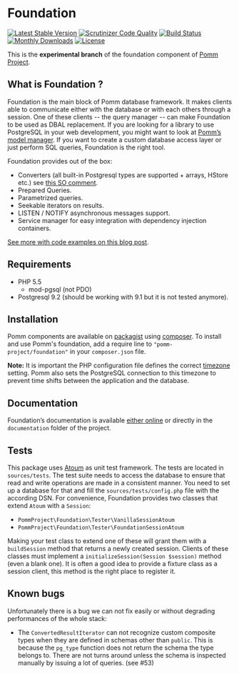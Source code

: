 # Foundation

[![Latest Stable Version](https://poser.pugx.org/pomm-project/foundation/v/stable)](https://packagist.org/packages/pomm-project/foundation) [![Scrutinizer Code Quality](https://scrutinizer-ci.com/g/pomm-project/Foundation/badges/quality-score.png?b=master)](https://scrutinizer-ci.com/g/pomm-project/Foundation/?branch=master) [![Build Status](https://travis-ci.org/pomm-project/Foundation.svg?branch=master)](https://travis-ci.org/pomm-project/Foundation) [![Monthly Downloads](https://poser.pugx.org/pomm-project/foundation/d/monthly.png)](https://packagist.org/packages/pomm-project/foundation) [![License](https://poser.pugx.org/pomm-project/foundation/license.svg)](https://packagist.org/packages/pomm-project/foundation)

This is the **experimental branch** of the  foundation component of [Pomm Project](http://www.pomm-project.org).

## What is Foundation ?

Foundation is the main block of Pomm database framework. It makes clients able to communicate either with the database or with each others through a session. One of these clients -- the query manager -- can make Foundation to be used as DBAL replacement. If you are looking for a library to use PostgreSQL in your web development, you might want to look at [Pomm’s model manager](https://github.com/pomm-project/ModelManager). If you want to create a custom database access layer or just perform SQL queries, Foundation is the right tool.

Foundation provides out of the box:

 * Converters (all built-in Postgresql types are supported + arrays, HStore etc.) see [this SO comment](http://stackoverflow.com/questions/31643297/pg-query-result-contains-strings-instead-of-integer-numeric/31740990#31740990).
 * Prepared Queries.
 * Parametrized queries.
 * Seekable iterators on results.
 * LISTEN / NOTIFY asynchronous messages support.
 * Service manager for easy integration with dependency injection containers.

[See more with code examples on this blog post](http://www.pomm-project.org/news/a-short-focus-on-pomm-s-foundation.html).

## Requirements

 * PHP 5.5
    * mod-pgsql (not PDO)
 * Postgresql 9.2 (should be working with 9.1 but it is not tested anymore).

## Installation

Pomm components are available on [packagist](https://packagist.org/packages/pomm-project/) using [composer](https://packagist.org/). To install and use Pomm's foundation, add a require line to `"pomm-project/foundation"` in your `composer.json` file.

**Note:** It is important the PHP configuration file defines the correct [timezone](http://php.net/manual/en/datetime.configuration.php) setting. Pomm also sets the PostgreSQL connection to this timezone to prevent time shifts between the application and the database.

## Documentation

Foundation’s documentation is available [either online](https://github.com/pomm-project/Foundation/blob/master/documentation/foundation.rst) or directly in the `documentation` folder of the project.

## Tests

This package uses [Atoum](https://github.com/atoum/atoum) as unit test framework. The tests are located in `sources/tests`. The test suite needs to access the database to ensure that read and write operations are made in a consistent manner. You need to set up a database for that and fill the `sources/tests/config.php` file with the according DSN. For convenience, Foundation provides two classes that extend `Atoum` with a `Session`:

 * `PommProject\Foundation\Tester\VanillaSessionAtoum`
 * `PommProject\Foundation\Tester\FoundationSessionAtoum`

Making your test class to extend one of these will grant them with a `buildSession` method that returns a newly created session. Clients of these classes must implement a `initializeSession(Session $session)` method (even a blank one). It is often a good idea to provide a fixture class as a session client, this method is the right place to register it.

## Known bugs

Unfortunately there is a bug we can not fix easily or without degrading performances of the whole stack:
 * The `ConvertedResultIterator` can not recognize custom composite types when they are defined in schemas other than `public`. This is because the `pg_type` function does not return the schema the type belongs to. There are not turns around unless the schema is inspected manually by issuing a lot of queries. (see #53)
